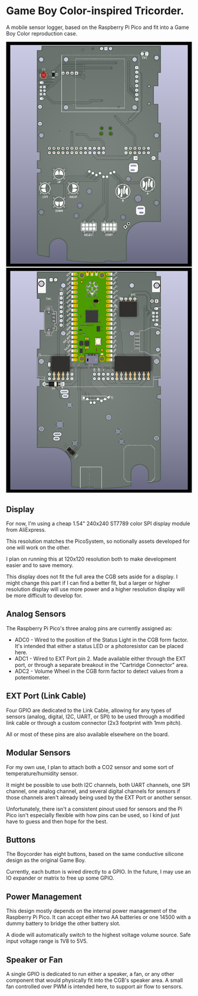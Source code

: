 # Game Boy Color-inspired Tricorder.

A mobile sensor logger, based on the Raspberry Pi Pico and fit into a Game Boy Color reproduction case.

![PCB Front Render](images/front-sc-cgb-l.png)
![PCB Back Render](images/back-sc-cgb-l.png)

## Display
For now, I'm using a cheap 1.54" 240x240 ST7789 color SPI display module from AliExpress.

This resolution matches the PicoSystem, so notionally assets developed for one will work on the other.

I plan on running this at 120x120 resolution both to make development easier and to save memory.

This display does not fit the full area the CGB sets aside for a display. I might change this part if I can find a better fit, but a larger or higher resolution display will use more power and a higher resolution display will be more difficult to develop for.
## Analog Sensors
The Raspberry Pi Pico's three analog pins are currently assigned as:

- ADC0 - Wired to the position of the Status Light in the CGB form factor. It's intended that either a status LED or a photoresistor can be placed here.
- ADC1 - Wired to EXT Port pin 2. Made available either through the EXT port, or through a separate breakout in the "Cartridge Connector" area.
- ADC2 - Volume Wheel in the CGB form factor to detect values from a potentiometer.
## EXT Port (Link Cable)
Four GPIO are dedicated to the Link Cable, allowing for any types of sensors (analog, digital, I2C, UART, or SPI) to be used through a modified link cable or through a custom connector (2x3 footprint with 1mm pitch).

All or most of these pins are also available elsewhere on the board.
## Modular Sensors
For my own use, I plan to attach both a CO2 sensor and some sort of temperature/humidity sensor.

It might be possible to use both I2C channels, both UART channels, one SPI channel, one analog channel, and several digital channels for sensors if those channels aren't already being used by the EXT Port or another sensor.

Unfortunately, there isn't a consistent pinout used for sensors and the Pi Pico isn't especially flexible with how pins can be used, so I kind of just have to guess and then hope for the best.
## Buttons
The Boycorder has eight buttons, based on the same conductive silicone design as the original Game Boy.

Currently, each button is wired directly to a GPIO. In the future, I may use an IO expander or matrix to free up some GPIO.
## Power Management
This design mostly depends on the internal power management of the Raspberry Pi Pico. It can accept either two AA batteries or one 14500 with a dummy battery to bridge the other battery slot.

A diode will automatically switch to the highest voltage volume source. Safe input voltage range is 1V8 to 5V5.
## Speaker or Fan
A single GPIO is dedicated to run either a speaker, a fan, or any other component that would physically fit into the CGB's speaker area. A small fan controlled over PWM is intended here, to support air flow to sensors.
